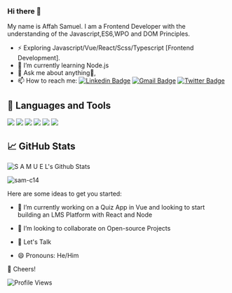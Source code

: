 ### Hi there 👋

My name is Affah Samuel. I am a Frontend Developer with the understanding of the Javascript,ES6,WPO  and DOM Principles.

<!-- - ⚡ Exploring Docker and Kubernetes. -->
- ⚡ Exploring Javascript/Vue/React/Scss/Typescript [Frontend Development].
- 🌱 I’m currently learning Node.js
- 💬 Ask me about anything🌚,
- 📫 How to reach me: [![Linkedin Badge](https://img.shields.io/badge/-LinkedIn-blue?style=flat-square&logo=Linkedin&logoColor=white&link=https://www.linkedin.com/in/ayomide-adebara-69b58219a/)](https://www.linkedin.com/in/samuel-affah-69b58219a/) 
 [![Gmail Badge](https://img.shields.io/badge/-Gmail-c14438?style=flat-square&logo=Gmail&logoColor=white&link=mailto:samuelaffah14@gmail.com)](mailto:samuelaffah14@gmail.com)
 [![Twitter Badge](https://img.shields.io/badge/-Twitter-blue?style=flat-square&logo=Twitter&logoColor=white&link=https://twitter.com/affah_samuel)](https://twitter.com/affah_samuel)
 
 ## 🔧 Languages and Tools
 
 
![](https://img.shields.io/badge/JavaScript-informational?style=flat&logo=javascript&logoColor=000000&color=238636&labelColor=F7DF1E)
![](https://img.shields.io/badge/Vue-informational?style=flat&logo=vue&logoColor=white&color=238636&labelColor=61DAFB)
![](https://img.shields.io/badge/TailwindCss-informational?style=flat&logo=tailwind&logoColor=ffffff&color=238636&labelColor=7952B3)
![](https://img.shields.io/badge/GIT-informational?style=flat&logo=git&logoColor=ffffff&color=238636&labelColor=F05032)
![](https://img.shields.io/badge/GitHub-informational?style=flat&logo=github&logoColor=ffffff&color=238636&labelColor=181717)
![](https://img.shields.io/badge/VS%20Code-informational?style=flat&logo=visual-studio-code&logoColor=007ACC&color=238636&labelColor=ffffff)


## 📈 GitHub Stats

![S A M U E L's Github Stats](https://github-readme-stats.vercel.app/api?username=sam-c14&theme=merko&show_icons=true&custom_title=Activity%20Stats&title_color=40c463&text_color=b9c1c9&bg_color=161b22&hide_border=true&icon_color=40c463)

<p><img align="center" src="https://github-readme-streak-stats.herokuapp.com/?user=sam-c14&theme=onedark" alt="sam-c14" /></p>


Here are some ideas to get you started:

- 🔭 I’m currently working on a Quiz App in Vue and looking to start building an LMS Platform with React and Node
<!-- - 🌱 I’m currently learning  -->
- 👯 I’m looking to collaborate on Open-source Projects
<!-- - 🤔 I’m looking for help with ... -->
- 💬 Let's Talk
<!-- - 📫 How to reach me: ... -->
- 😄 Pronouns: He/Him
<!-- - ⚡ Fun fact:  -->

🥂 Cheers!

![Profile Views](https://gpvc.arturio.dev/sam-c14) 
